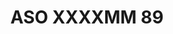 ---
title: ASO XXXXMM 89
date: 
draft: false

# descripcion
description : Anillo de plata 925 y nácar

materials: Plata 925

color: 

dimensions: mm diámetro

code: 05-23-1478

type: "Anillos"

categories: []

price: $180,00

price_eftvo: $150,00

# Images
# first image will be shown in the product page
images:
  # - image: "images/path_to_image"
  # La ubicacion de las imagenes es imagenes/Anillos/Anillos.Solo Plata/05-23-1478-aso-xxxxmm-89

---